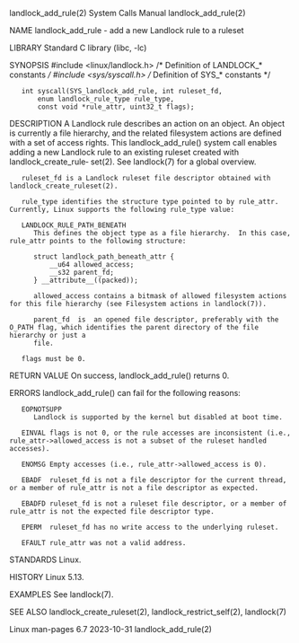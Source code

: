 landlock_add_rule(2)						      System Calls Manual						  landlock_add_rule(2)

NAME
       landlock_add_rule - add a new Landlock rule to a ruleset

LIBRARY
       Standard C library (libc, -lc)

SYNOPSIS
       #include <linux/landlock.h>  /* Definition of LANDLOCK_* constants */
       #include <sys/syscall.h>	    /* Definition of SYS_* constants */

       int syscall(SYS_landlock_add_rule, int ruleset_fd,
		   enum landlock_rule_type rule_type,
		   const void *rule_attr, uint32_t flags);

DESCRIPTION
       A  Landlock  rule describes an action on an object.  An object is currently a file hierarchy, and the related filesystem actions are defined with a set
       of access rights.  This landlock_add_rule() system call enables adding a new Landlock rule to an existing ruleset  created  with	 landlock_create_rule‐
       set(2).	See landlock(7) for a global overview.

       ruleset_fd is a Landlock ruleset file descriptor obtained with landlock_create_ruleset(2).

       rule_type identifies the structure type pointed to by rule_attr.	 Currently, Linux supports the following rule_type value:

       LANDLOCK_RULE_PATH_BENEATH
	      This defines the object type as a file hierarchy.	 In this case, rule_attr points to the following structure:

		  struct landlock_path_beneath_attr {
		      __u64 allowed_access;
		      __s32 parent_fd;
		  } __attribute__((packed));

	      allowed_access contains a bitmask of allowed filesystem actions for this file hierarchy (see Filesystem actions in landlock(7)).

	      parent_fd	 is  an opened file descriptor, preferably with the O_PATH flag, which identifies the parent directory of the file hierarchy or just a
	      file.

       flags must be 0.

RETURN VALUE
       On success, landlock_add_rule() returns 0.

ERRORS
       landlock_add_rule() can fail for the following reasons:

       EOPNOTSUPP
	      Landlock is supported by the kernel but disabled at boot time.

       EINVAL flags is not 0, or the rule accesses are inconsistent (i.e., rule_attr->allowed_access is not a subset of the ruleset handled accesses).

       ENOMSG Empty accesses (i.e., rule_attr->allowed_access is 0).

       EBADF  ruleset_fd is not a file descriptor for the current thread, or a member of rule_attr is not a file descriptor as expected.

       EBADFD ruleset_fd is not a ruleset file descriptor, or a member of rule_attr is not the expected file descriptor type.

       EPERM  ruleset_fd has no write access to the underlying ruleset.

       EFAULT rule_attr was not a valid address.

STANDARDS
       Linux.

HISTORY
       Linux 5.13.

EXAMPLES
       See landlock(7).

SEE ALSO
       landlock_create_ruleset(2), landlock_restrict_self(2), landlock(7)

Linux man-pages 6.7							  2023-10-31							  landlock_add_rule(2)
